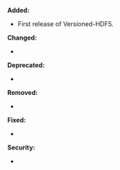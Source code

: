 **Added:**

* First release of Versioned-HDF5. 

**Changed:**

* <news item>

**Deprecated:**

* <news item>

**Removed:**

* <news item>

**Fixed:**

* <news item>

**Security:**

* <news item>
